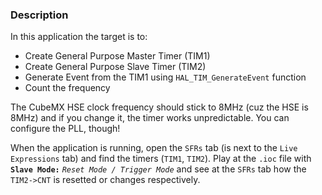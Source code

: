 ### Description
In this application the target is to:
- Create General Purpose Master Timer (TIM1)
- Create General Purpose Slave Timer (TIM2)
- Generate Event from the TIM1 using `HAL_TIM_GenerateEvent` function
- Count the frequency

The CubeMX HSE clock frequency should stick to 8MHz (cuz the HSE is 8MHz) and if you change it, the timer works unpredictable. You can configure the PLL, though!

When the application is running, open the `SFRs` tab (is next to the `Live Expressions` tab) and find the timers (`TIM1`, `TIM2`). Play at the `.ioc` file with **`Slave Mode:`** *`Reset Mode / Trigger Mode`* and see at the `SFRs` tab how the `TIM2->CNT` is resetted or changes respectively.
